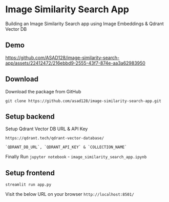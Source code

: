 # Image Similarity Search App
Building an Image Similarity Search app using Image Embeddings & Qdrant Vector DB

## Demo


https://github.com/ASAD128/image-similarity-search-app/assets/22412472/216ebbd9-2555-43f7-874e-aa3a62983950



## Download

Download the package from GitHub

```shell
git clone https://github.com/asad128/image-similarity-search-app.git
```

## Setup backend

Setup Qdrant Vector DB URL & API Key
```
https://qdrant.tech/qdrant-vector-database/

`QDRANT_DB_URL`, `QDRANT_API_KEY` & `COLLECTION_NAME`
``` 

Finally Run `jupyter notebook` - `image_similarity_search_app.ipynb`

## Setup frontend

```
streamlit run app.py
```
Visit the below URL on your browser
`http://localhost:8501/`
